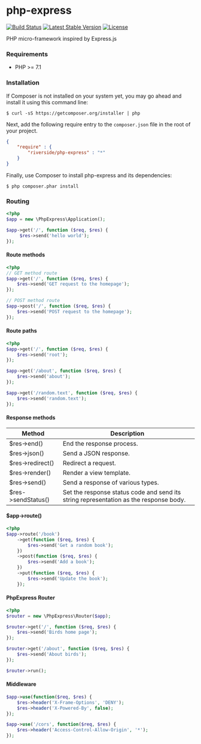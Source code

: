 # php-express
[![Build Status](https://api.travis-ci.org/riverside/php-express.svg)](https://travis-ci.org/riverside/php-express) [![Latest Stable Version](https://poser.pugx.org/riverside/php-express/v/stable)](https://packagist.org/packages/riverside/php-express) [![License](https://poser.pugx.org/riverside/php-express/license)](https://packagist.org/packages/riverside/php-express)

PHP micro-framework inspired by Express.js

### Requirements
- PHP >= 7.1

### Installation
If Composer is not installed on your system yet, you may go ahead and install it using this command line:
```
$ curl -sS https://getcomposer.org/installer | php
```
Next, add the following require entry to the <code>composer.json</code> file in the root of your project.
```json
{
    "require" : {
        "riverside/php-express" : "*"
    }
}
```
Finally, use Composer to install php-express and its dependencies:
```
$ php composer.phar install 
```
### Routing
```php
<?php
$app = new \PhpExpress\Application();

$app->get('/', function ($req, $res) {
     $res->send('hello world');
});
```
#### Route methods
```php
<?php
// GET method route
$app->get('/', function ($req, $res) {
    $res->send('GET request to the homepage');
});

// POST method route
$app->post('/', function ($req, $res) {
    $res->send('POST request to the homepage');
});
```
#### Route paths
```php
<?php
$app->get('/', function ($req, $res) {
    $res->send('root');
});

$app->get('/about', function ($req, $res) {
    $res->send('about');
});

$app->get('/random.text', function ($req, $res) {
    $res->send('random.text');
});
```

#### Response methods
| Method             | Description                       |
| ------------------ | --------------------------------- |
| $res->end()        | End the response process.         |
| $res->json()       | Send a JSON response.             |
| $res->redirect()   | Redirect a request.               |
| $res->render()     | Render a view template.           |
| $res->send()       | Send a response of various types. |
| $res->sendStatus() | Set the response status code and send its string representation as the response body. |

#### $app->route()
```php
<?php
$app->route('/book')
    ->get(function ($req, $res) {
        $res->send('Get a random book');
    })
    ->post(function ($req, $res) {
        $res->send('Add a book');
    })
    ->put(function ($req, $res) {
        $res->send('Update the book');
    });
```

#### PhpExpress Router
```php
<?php
$router = new \PhpExpress\Router($app);

$router->get('/', function ($req, $res) {
    $res->send('Birds home page');
});

$router->get('/about', function ($req, $res) {
    $res->send('About birds');
});

$router->run();
```
#### Middleware
```php
$app->use(function($req, $res) {
    $res->header('X-Frame-Options', 'DENY');
    $res->header('X-Powered-By', false);
});

$app->use('/cors', function($req, $res) {
    $res->header('Access-Control-Allow-Origin', '*');
});
```